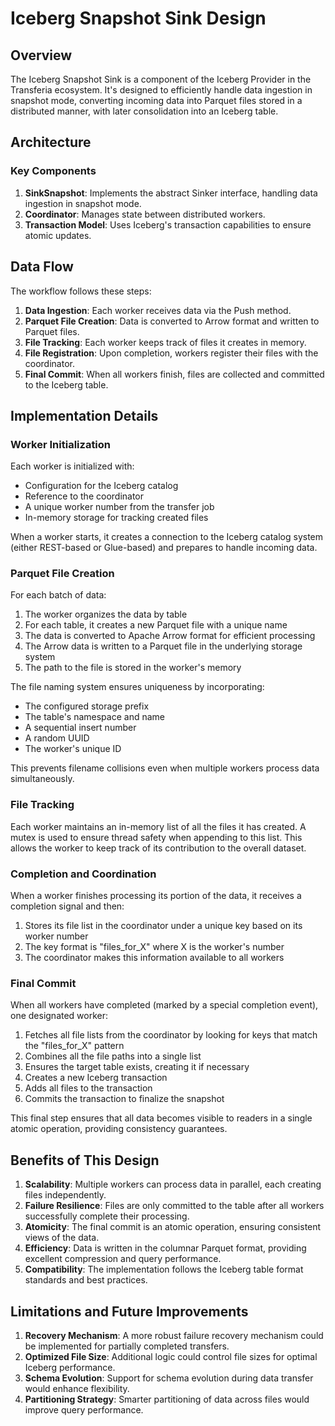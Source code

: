 # Iceberg Snapshot Sink Design

## Overview

The Iceberg Snapshot Sink is a component of the Iceberg Provider in the Transferia ecosystem. It's designed to efficiently handle data ingestion in snapshot mode, converting incoming data into Parquet files stored in a distributed manner, with later consolidation into an Iceberg table.

## Architecture

### Key Components

1. **SinkSnapshot**: Implements the abstract Sinker interface, handling data ingestion in snapshot mode.
2. **Coordinator**: Manages state between distributed workers.
3. **Transaction Model**: Uses Iceberg's transaction capabilities to ensure atomic updates.

## Data Flow

The workflow follows these steps:

1. **Data Ingestion**: Each worker receives data via the Push method.
2. **Parquet File Creation**: Data is converted to Arrow format and written to Parquet files.
3. **File Tracking**: Each worker keeps track of files it creates in memory.
4. **File Registration**: Upon completion, workers register their files with the coordinator.
5. **Final Commit**: When all workers finish, files are collected and committed to the Iceberg table.

## Implementation Details

### Worker Initialization

Each worker is initialized with:
- Configuration for the Iceberg catalog
- Reference to the coordinator
- A unique worker number from the transfer job
- In-memory storage for tracking created files

When a worker starts, it creates a connection to the Iceberg catalog system (either REST-based or Glue-based) and prepares to handle incoming data.

### Parquet File Creation

For each batch of data:

1. The worker organizes the data by table
2. For each table, it creates a new Parquet file with a unique name
3. The data is converted to Apache Arrow format for efficient processing
4. The Arrow data is written to a Parquet file in the underlying storage system
5. The path to the file is stored in the worker's memory

The file naming system ensures uniqueness by incorporating:
- The configured storage prefix
- The table's namespace and name
- A sequential insert number
- A random UUID
- The worker's unique ID

This prevents filename collisions even when multiple workers process data simultaneously.

### File Tracking

Each worker maintains an in-memory list of all the files it has created. A mutex is used to ensure thread safety when appending to this list. This allows the worker to keep track of its contribution to the overall dataset.

### Completion and Coordination

When a worker finishes processing its portion of the data, it receives a completion signal and then:

1. Stores its file list in the coordinator under a unique key based on its worker number
2. The key format is "files_for_X" where X is the worker's number
3. The coordinator makes this information available to all workers

### Final Commit

When all workers have completed (marked by a special completion event), one designated worker:

1. Fetches all file lists from the coordinator by looking for keys that match the "files_for_X" pattern
2. Combines all the file paths into a single list
3. Ensures the target table exists, creating it if necessary
4. Creates a new Iceberg transaction
5. Adds all files to the transaction
6. Commits the transaction to finalize the snapshot

This final step ensures that all data becomes visible to readers in a single atomic operation, providing consistency guarantees.

## Benefits of This Design

1. **Scalability**: Multiple workers can process data in parallel, each creating files independently.
2. **Failure Resilience**: Files are only committed to the table after all workers successfully complete their processing.
3. **Atomicity**: The final commit is an atomic operation, ensuring consistent views of the data.
4. **Efficiency**: Data is written in the columnar Parquet format, providing excellent compression and query performance.
5. **Compatibility**: The implementation follows the Iceberg table format standards and best practices.

## Limitations and Future Improvements

1. **Recovery Mechanism**: A more robust failure recovery mechanism could be implemented for partially completed transfers.
2. **Optimized File Size**: Additional logic could control file sizes for optimal Iceberg performance.
3. **Schema Evolution**: Support for schema evolution during data transfer would enhance flexibility.
4. **Partitioning Strategy**: Smarter partitioning of data across files would improve query performance. 
